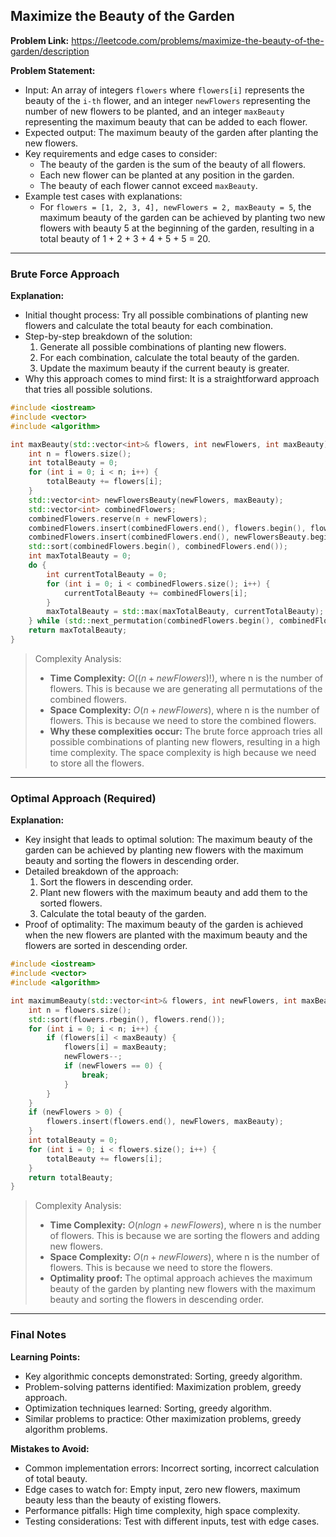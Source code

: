 ## Maximize the Beauty of the Garden

**Problem Link:** https://leetcode.com/problems/maximize-the-beauty-of-the-garden/description

**Problem Statement:**
- Input: An array of integers `flowers` where `flowers[i]` represents the beauty of the `i-th` flower, and an integer `newFlowers` representing the number of new flowers to be planted, and an integer `maxBeauty` representing the maximum beauty that can be added to each flower.
- Expected output: The maximum beauty of the garden after planting the new flowers.
- Key requirements and edge cases to consider: 
    - The beauty of the garden is the sum of the beauty of all flowers.
    - Each new flower can be planted at any position in the garden.
    - The beauty of each flower cannot exceed `maxBeauty`.
- Example test cases with explanations: 
    - For `flowers = [1, 2, 3, 4], newFlowers = 2, maxBeauty = 5`, the maximum beauty of the garden can be achieved by planting two new flowers with beauty 5 at the beginning of the garden, resulting in a total beauty of 1 + 2 + 3 + 4 + 5 + 5 = 20.

---

### Brute Force Approach

**Explanation:**
- Initial thought process: Try all possible combinations of planting new flowers and calculate the total beauty for each combination.
- Step-by-step breakdown of the solution:
    1. Generate all possible combinations of planting new flowers.
    2. For each combination, calculate the total beauty of the garden.
    3. Update the maximum beauty if the current beauty is greater.
- Why this approach comes to mind first: It is a straightforward approach that tries all possible solutions.

```cpp
#include <iostream>
#include <vector>
#include <algorithm>

int maxBeauty(std::vector<int>& flowers, int newFlowers, int maxBeauty) {
    int n = flowers.size();
    int totalBeauty = 0;
    for (int i = 0; i < n; i++) {
        totalBeauty += flowers[i];
    }
    std::vector<int> newFlowersBeauty(newFlowers, maxBeauty);
    std::vector<int> combinedFlowers;
    combinedFlowers.reserve(n + newFlowers);
    combinedFlowers.insert(combinedFlowers.end(), flowers.begin(), flowers.end());
    combinedFlowers.insert(combinedFlowers.end(), newFlowersBeauty.begin(), newFlowersBeauty.end());
    std::sort(combinedFlowers.begin(), combinedFlowers.end());
    int maxTotalBeauty = 0;
    do {
        int currentTotalBeauty = 0;
        for (int i = 0; i < combinedFlowers.size(); i++) {
            currentTotalBeauty += combinedFlowers[i];
        }
        maxTotalBeauty = std::max(maxTotalBeauty, currentTotalBeauty);
    } while (std::next_permutation(combinedFlowers.begin(), combinedFlowers.end()));
    return maxTotalBeauty;
}
```

> Complexity Analysis:
> - **Time Complexity:** $O((n + newFlowers)!)$, where n is the number of flowers. This is because we are generating all permutations of the combined flowers.
> - **Space Complexity:** $O(n + newFlowers)$, where n is the number of flowers. This is because we need to store the combined flowers.
> - **Why these complexities occur:** The brute force approach tries all possible combinations of planting new flowers, resulting in a high time complexity. The space complexity is high because we need to store all the flowers.

---

### Optimal Approach (Required)

**Explanation:**
- Key insight that leads to optimal solution: The maximum beauty of the garden can be achieved by planting new flowers with the maximum beauty and sorting the flowers in descending order.
- Detailed breakdown of the approach:
    1. Sort the flowers in descending order.
    2. Plant new flowers with the maximum beauty and add them to the sorted flowers.
    3. Calculate the total beauty of the garden.
- Proof of optimality: The maximum beauty of the garden is achieved when the new flowers are planted with the maximum beauty and the flowers are sorted in descending order.

```cpp
#include <iostream>
#include <vector>
#include <algorithm>

int maximumBeauty(std::vector<int>& flowers, int newFlowers, int maxBeauty) {
    int n = flowers.size();
    std::sort(flowers.rbegin(), flowers.rend());
    for (int i = 0; i < n; i++) {
        if (flowers[i] < maxBeauty) {
            flowers[i] = maxBeauty;
            newFlowers--;
            if (newFlowers == 0) {
                break;
            }
        }
    }
    if (newFlowers > 0) {
        flowers.insert(flowers.end(), newFlowers, maxBeauty);
    }
    int totalBeauty = 0;
    for (int i = 0; i < flowers.size(); i++) {
        totalBeauty += flowers[i];
    }
    return totalBeauty;
}
```

> Complexity Analysis:
> - **Time Complexity:** $O(n log n + newFlowers)$, where n is the number of flowers. This is because we are sorting the flowers and adding new flowers.
> - **Space Complexity:** $O(n + newFlowers)$, where n is the number of flowers. This is because we need to store the flowers.
> - **Optimality proof:** The optimal approach achieves the maximum beauty of the garden by planting new flowers with the maximum beauty and sorting the flowers in descending order.

---

### Final Notes

**Learning Points:**
- Key algorithmic concepts demonstrated: Sorting, greedy algorithm.
- Problem-solving patterns identified: Maximization problem, greedy approach.
- Optimization techniques learned: Sorting, greedy algorithm.
- Similar problems to practice: Other maximization problems, greedy algorithm problems.

**Mistakes to Avoid:**
- Common implementation errors: Incorrect sorting, incorrect calculation of total beauty.
- Edge cases to watch for: Empty input, zero new flowers, maximum beauty less than the beauty of existing flowers.
- Performance pitfalls: High time complexity, high space complexity.
- Testing considerations: Test with different inputs, test with edge cases.
